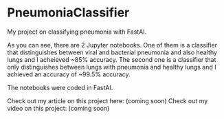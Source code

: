 # PneumoniaClassifier
My project on classifying pneumonia with FastAI. 

As you can see, there are 2 Jupyter notebooks.
One of them is a classifier that distinguishes between viral and bacterial pneumonia and also healthy lungs and I acheieved ~85% accuracy.
The second one is a classifier that only distinguishes between lungs with pneumonia and healthy lungs and I achieved an accuracy of ~99.5% accuracy.

The notebooks were coded in FastAI.

Check out my article on this project here: (coming soon)
Check out my video on this project: (coming soon)
